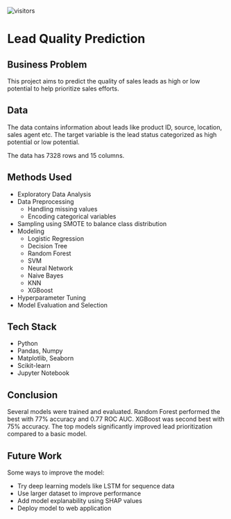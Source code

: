 ![visitors](https://visitor-badge.laobi.icu/badge?page_id=github.com/tanmay-kalbande/Lead-Quality-Prediction&left_color=crimson&right_color=708090)
# Lead Quality Prediction

## Business Problem 

This project aims to predict the quality of sales leads as high or low potential to help prioritize sales efforts. 

## Data

The data contains information about leads like product ID, source, location, sales agent etc. The target variable is the lead status categorized as high potential or low potential.

The data has 7328 rows and 15 columns.

## Methods Used

- Exploratory Data Analysis
- Data Preprocessing
  - Handling missing values
  - Encoding categorical variables 
- Sampling using SMOTE to balance class distribution
- Modeling
  - Logistic Regression
  - Decision Tree
  - Random Forest
  - SVM
  - Neural Network
  - Naive Bayes
  - KNN
  - XGBoost
- Hyperparameter Tuning
- Model Evaluation and Selection

## Tech Stack

- Python
- Pandas, Numpy
- Matplotlib, Seaborn
- Scikit-learn
- Jupyter Notebook

## Conclusion

Several models were trained and evaluated. Random Forest performed the best with 77% accuracy and 0.77 ROC AUC. XGBoost was second best with 75% accuracy. The top models significantly improved lead prioritization compared to a basic model.

## Future Work

Some ways to improve the model:

- Try deep learning models like LSTM for sequence data
- Use larger dataset to improve performance 
- Add model explanability using SHAP values
- Deploy model to web application
